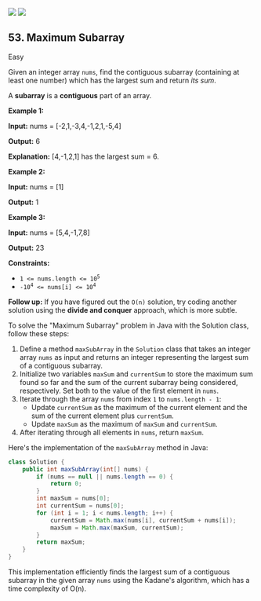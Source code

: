 [![](https://img.shields.io/github/stars/javadev/LeetCode-in-Java?label=Stars&style=flat-square)](https://github.com/javadev/LeetCode-in-Java)
[![](https://img.shields.io/github/forks/javadev/LeetCode-in-Java?label=Fork%20me%20on%20GitHub%20&style=flat-square)](https://github.com/javadev/LeetCode-in-Java/fork)

## 53\. Maximum Subarray

Easy

Given an integer array `nums`, find the contiguous subarray (containing at least one number) which has the largest sum and return _its sum_.

A **subarray** is a **contiguous** part of an array.

**Example 1:**

**Input:** nums = [-2,1,-3,4,-1,2,1,-5,4]

**Output:** 6

**Explanation:** [4,-1,2,1] has the largest sum = 6. 

**Example 2:**

**Input:** nums = [1]

**Output:** 1 

**Example 3:**

**Input:** nums = [5,4,-1,7,8]

**Output:** 23 

**Constraints:**

*   <code>1 <= nums.length <= 10<sup>5</sup></code>
*   <code>-10<sup>4</sup> <= nums[i] <= 10<sup>4</sup></code>

**Follow up:** If you have figured out the `O(n)` solution, try coding another solution using the **divide and conquer** approach, which is more subtle.

To solve the "Maximum Subarray" problem in Java with the Solution class, follow these steps:

1. Define a method `maxSubArray` in the `Solution` class that takes an integer array `nums` as input and returns an integer representing the largest sum of a contiguous subarray.
2. Initialize two variables `maxSum` and `currentSum` to store the maximum sum found so far and the sum of the current subarray being considered, respectively. Set both to the value of the first element in `nums`.
3. Iterate through the array `nums` from index `1` to `nums.length - 1`:
   - Update `currentSum` as the maximum of the current element and the sum of the current element plus `currentSum`.
   - Update `maxSum` as the maximum of `maxSum` and `currentSum`.
4. After iterating through all elements in `nums`, return `maxSum`.

Here's the implementation of the `maxSubArray` method in Java:

```java
class Solution {
    public int maxSubArray(int[] nums) {
        if (nums == null || nums.length == 0) {
            return 0;
        }
        int maxSum = nums[0];
        int currentSum = nums[0];
        for (int i = 1; i < nums.length; i++) {
            currentSum = Math.max(nums[i], currentSum + nums[i]);
            maxSum = Math.max(maxSum, currentSum);
        }
        return maxSum;
    }
}
```

This implementation efficiently finds the largest sum of a contiguous subarray in the given array `nums` using the Kadane's algorithm, which has a time complexity of O(n).